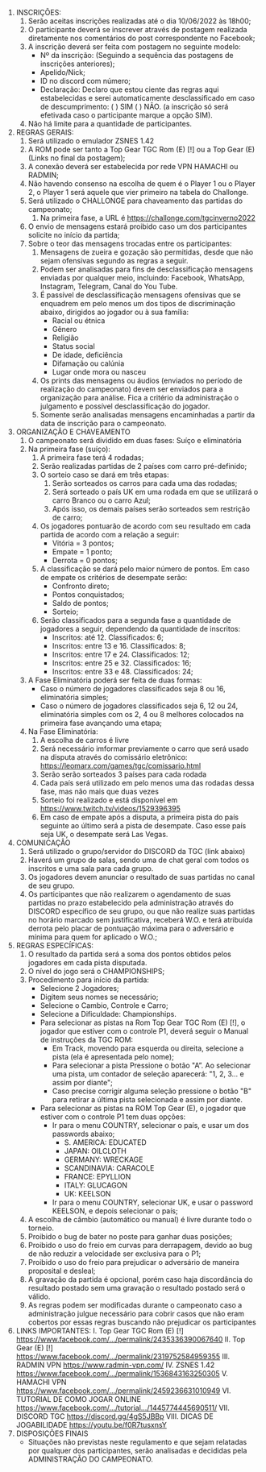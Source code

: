 1. INSCRIÇÕES:
    1. Serão aceitas inscrições realizadas até o dia 10/06/2022 às 18h00;
    1. O participante deverá se inscrever através de postagem realizada diretamente nos comentários do post correspondente no Facebook;
    1. A inscrição deverá ser feita com postagem no seguinte modelo:
        - Nº da inscrição: (Seguindo a sequência das postagens de inscrições anteriores);
        - Apelido/Nick;
        - ID no discord com número;
        - Declaração: Declaro que estou ciente das regras aqui estabelecidas e serei automaticamente desclassificado em caso de descumprimento: ( ) SIM ( ) NÃO. (a inscrição só será efetivada caso o participante marque a opção SIM).
    1. Não há limite para a quantidade de participantes.
1. REGRAS GERAIS:
    1. Será utilizado o emulador ZSNES 1.42
    1. A ROM pode ser tanto a Top Gear TGC Rom (E) [!] ou a Top Gear (E) (Links no final da postagem);
    1. A conexão deverá ser estabelecida por rede VPN HAMACHI ou RADMIN;
    1. Não havendo consenso na escolha de quem é o Player 1 ou o Player 2, o Player 1 será aquele que vier primeiro na tabela do Challonge.
    1. Será utilizado o CHALLONGE para chaveamento das partidas do campeonato;
        1. Na primeira fase, a URL é https://challonge.com/tgcinverno2022
    1. O envio de mensagens estará proibido caso um dos participantes solicite no início da partida;
    1. Sobre o teor das mensagens trocadas entre os participantes:
        1. Mensagens de zueira e gozação são permitidas, desde que não sejam ofensivas segundo as regras a seguir.
        1. Podem ser analisadas para fins de desclassificação mensagens enviadas por qualquer meio, incluindo: Facebook, WhatsApp, Instagram, Telegram, Canal do You Tube.
        1. É passível de desclassificação mensagens ofensivas que se enquadrem em pelo menos um dos tipos de discriminação abaixo, dirigidos ao jogador ou à sua família:
            - Racial ou étnica
            - Gênero
            - Religião
            - Status social
            - De idade, deficiência
            - Difamação ou calúnia
            - Lugar onde mora ou nasceu
        1. Os prints das mensagens ou áudios (enviados no período de realização do campeonato) devem ser enviados para a organização para análise. Fica a critério da administração o julgamento e possível desclassificação do jogador.
        1. Somente serão analisadas mensagens encaminhadas a partir da data de inscrição para o campeonato.
1. ORGANIZAÇÃO E CHAVEAMENTO
    1. O campeonato será dividido em duas fases: Suíço e eliminatória
    1. Na primeira fase (suíço):
        1. A primeira fase terá 4 rodadas;
        1. Serão realizadas partidas de 2 países com carro pré-definido;
        1. O sorteio caso se dará em três etapas:
            1. Serão sorteados os carros para cada uma das rodadas;
            1. Será sorteado o país UK em uma rodada em que se utilizará o carro Branco ou o carro Azul;
            1. Após isso, os demais países serão sorteados sem restrição de carro;
        1. Os jogadores pontuarão de acordo com seu resultado em cada partida de acordo com a relação a seguir:
            - Vitória = 3 pontos;
            - Empate = 1 ponto;
            - Derrota = 0 pontos;
        1. A classificação se dará pelo maior número de pontos. Em caso de empate os critérios de desempate serão:
            - Confronto direto;
            - Pontos conquistados;
            - Saldo de pontos;
            - Sorteio;
        1. Serão classificados para a segunda fase a quantidade de jogadores a seguir, dependendo da quantidade de inscritos:
            - Inscritos: até 12. Classificados: 6;
            - Inscritos: entre 13 e 16. Classificados: 8;
            - Inscritos: entre 17 e 24. Classificados: 12;
            - Inscritos: entre 25 e 32. Classificados: 16;
            - Inscritos: entre 33 e 48. Classificados: 24;
    1. A Fase Eliminatória poderá ser feita de duas formas:
        - Caso o número de jogadores classificados seja 8 ou 16, eliminatória simples;
        - Caso o número de jogadores classificados seja 6, 12 ou 24, eliminatória simples com os 2, 4 ou 8 melhores colocados na primeira fase avançando uma etapa;
    1. Na Fase Eliminatória:
        1. A escolha de carros é livre
        2. Será necessário imformar previamente o carro que será usado na disputa através do comissário eletrônico: https://leomarx.com/games/tgc/comissario.html
        3. Serão serão sorteados 3 países para cada rodada
        4. Cada país será utilizado em pelo menos uma das rodadas dessa fase, mas não mais que duas vezes
        5. Sorteio foi realizado e está disponível em https://www.twitch.tv/videos/1529396395
        6. Em caso de empate após a disputa, a primeira pista do país seguinte ao último será a pista de desempate. Caso esse país seja UK, o desempate será Las Vegas.
1. COMUNICAÇÂO
    1. Será utilizado o grupo/servidor do DISCORD da TGC (link abaixo)
    1. Haverá um grupo de salas, sendo uma de chat geral com todos os inscritos e uma sala para cada grupo.
    1. Os jogadores devem anunciar o resultado de suas partidas no canal de seu grupo.
    1. Os participantes que não realizarem o agendamento de suas partidas no prazo estabelecido pela administração através do DISCORD específico de seu grupo, ou que não realize suas partidas no horário marcado sem justificativa, receberá W.O. e terá atribuída derrota pelo placar de pontuação máxima para o adversário e mínima para quem for aplicado o W.O.;
1. REGRAS ESPECÍFICAS:
    1. O resultado da partida será a soma dos pontos obtidos pelos jogadores em cada pista disputada.  
    1. O nível do jogo será o CHAMPIONSHIPS;
    1. Procedimento para início da partida:
        - Selecione 2 Jogadores;
        - Digitem seus nomes se necessário;
        - Selecione o Cambio, Controle e Carro;
        - Selecione a Dificuldade: Championships.
        - Para selecionar as pistas na Rom Top Gear TGC Rom (E) [!], o jogador que estiver com o controle P1, deverá seguir o Manual de instruções da TGC ROM:
            - Em Track, movendo para esquerda ou direita, selecione a pista (ela é apresentada pelo nome);
            - Para selecionar a pista Pressione o botão "A”. Ao selecionar uma pista, um contador de seleção aparecerá: "1, 2, 3... e assim por diante";
            - Caso precise corrigir alguma seleção pressione o botão "B" para retirar a última pista selecionada e assim por diante.
        - Para selecionar as pistas na ROM Top Gear (E), o jogador que estiver com o controle P1 tem duas opções:
            - Ir para o menu COUNTRY, selecionar o país, e usar um dos passwords abaixo;
                - S. AMERICA: EDUCATED
                - JAPAN: OILCLOTH
                - GERMANY: WRECKAGE
                - SCANDINAVIA: CARACOLE
                - FRANCE: EPYLLION
                - ITALY: GLUCAGON
                - UK: KEELSON
            - Ir para o menu COUNTRY, selecionar UK, e usar o password KEELSON, e depois selecionar o país; 
    1. A escolha de câmbio (automático ou manual) é livre durante todo o torneio.
    4. Proibido o bug de bater no poste para ganhar duas posições;
    4. Proibido o uso do freio em curvas para derrapagem, devido ao bug de não reduzir a velocidade ser exclusiva para o P1;
    4. Proibido o uso do freio para prejudicar o adversário de maneira proposital e desleal;
    1. A gravação da partida é opcional, porém caso haja discordância do resultado postado sem uma gravação o resultado postado será o válido.
    1. As regras podem ser modificadas durante o campeonato caso a administração julgue necessário para cobrir casos que não eram cobertos por essas regras buscando não prejudicar os participantes
4. LINKS IMPORTANTES:
I. Top Gear TGC Rom (E) [!]
https://www.facebook.com/.../permalink/2435336390067640
II. Top Gear (E) [!]
https://www.facebook.com/.../permalink/2319752584959355
III. RADMIN VPN
https://www.radmin-vpn.com/
IV. ZSNES 1.42
https://www.facebook.com/.../permalink/1536843163250305
V. HAMACHI VPN
https://www.facebook.com/.../permalink/2459236631010949
VI. TUTORIAL DE COMO JOGAR ONLINE
https://www.facebook.com/.../tutorial.../1445774445690511/
VII. DISCORD TGC
https://discord.gg/4gS5JBBp
VIII. DICAS DE JOGABILIDADE
https://youtu.be/f0R7tusxnsY
4. DISPOSIÇÕES FINAIS
    - Situações não previstas neste regulamento e que sejam relatadas por qualquer dos participantes, serão analisadas e decididas pela ADMINISTRAÇÃO DO CAMPEONATO.
